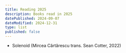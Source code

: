 ```yaml
---
title: Reading 2025
description: Books read in 2025
datePublished: 2024-09-07
dateModified: 2024-12-31
type: list
published: false
---
```


- Solenoid (Mircea Cărtărescu trans. Sean Cotter, 2022)
